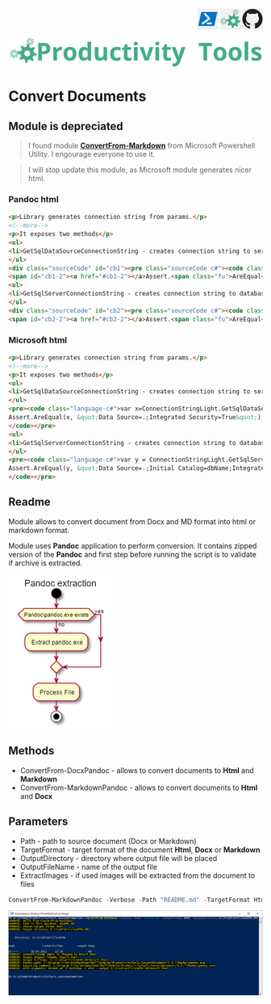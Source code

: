 <!--Category:PowerShell--> 
 <p align="right">
    <a href="https://www.powershellgallery.com/packages/ProductivityTools.ConvertDocuments/"><img src="Images/Header/Powershell_border_40px.png" /></a>
    <a href="http://productivitytools.tech/convert-documents/"><img src="Images/Header/ProductivityTools_green_40px_2.png" /><a> 
    <a href="https://github.com/pwujczyk/ProductivityTools.ConvertDocuments/"><img src="Images/Header/Github_border_40px.png" /></a>
</p>
<p align="center">
    <a href="http://http://productivitytools.tech/">
        <img src="Images/Header/LogoTitle_green_500px.png" />
    </a>
</p>

   
# Convert Documents

## Module is depreciated

> I found module [**ConvertFrom-Markdown**](https://docs.microsoft.com/en-us/powershell/module/microsoft.powershell.utility/convertfrom-markdown?view=powershell-7.2) from Microsoft Powershell Utility. I engourage everyone to use it. 

> I will stop update this module, as Microsoft module generates nicer html.


### Pandoc html
```html
<p>Library generates connection string from params.</p>
<!--more-->
<p>It exposes two methods</p>
<ul>
<li>GetSqlDataSourceConnectionString - creates connection string to server</li>
</ul>
<div class="sourceCode" id="cb1"><pre class="sourceCode c#"><code class="sourceCode cs"><span id="cb1-1"><a href="#cb1-1"></a><span class="dt">var</span> x=ConnectionStringLight.<span class="fu">GetSqlDataSourceConnectionString</span>(<span class="st">&quot;.&quot;</span>);</span>
<span id="cb1-2"><a href="#cb1-2"></a>Assert.<span class="fu">AreEqual</span>(x, <span class="st">&quot;Data Source=.;Integrated Security=True&quot;</span>);</span></code></pre></div>
<ul>
<li>GetSqlServerConnectionString - creates connection string to database on the server</li>
</ul>
<div class="sourceCode" id="cb2"><pre class="sourceCode c#"><code class="sourceCode cs"><span id="cb2-1"><a href="#cb2-1"></a><span class="dt">var</span> y = ConnectionStringLight.<span class="fu">GetSqlServerConnectionString</span>(<span class="st">&quot;.&quot;</span>, <span class="st">&quot;dbName&quot;</span>);</span>
<span id="cb2-2"><a href="#cb2-2"></a>Assert.<span class="fu">AreEqual</span>(y, <span class="st">&quot;Data Source=.;Initial Catalog=dbName;Integrated Security=True&quot;</span>);</span></code></pre></div>
```

### Microsoft html
```html
<p>Library generates connection string from params.</p>
<!--more-->
<p>It exposes two methods</p>
<ul>
<li>GetSqlDataSourceConnectionString - creates connection string to server</li>
</ul>
<pre><code class="language-c#">var x=ConnectionStringLight.GetSqlDataSourceConnectionString(&quot;.&quot;);
Assert.AreEqual(x, &quot;Data Source=.;Integrated Security=True&quot;);
</code></pre>
<ul>
<li>GetSqlServerConnectionString - creates connection string to database on the server</li>
</ul>
<pre><code class="language-c#">var y = ConnectionStringLight.GetSqlServerConnectionString(&quot;.&quot;, &quot;dbName&quot;);
Assert.AreEqual(y, &quot;Data Source=.;Initial Catalog=dbName;Integrated Security=True&quot;);
</code></pre>
```

## Readme

Module allows to convert document from Docx and MD format into html or markdown format.

<!--more-->

Module uses **Pandoc** application to perform conversion. It contains zipped version of the **Pandoc** and first step before running the script is to validate if archive is extracted.

![PandocExtraction](Images/PandocExtraction.png)

## Methods
- ConvertFrom-DocxPandoc - allows to convert documents to **Html** and **Markdown**
- ConvertFrom-MarkdownPandoc - allows to convert documents to **Html** and **Docx**

## Parameters

- Path - path to source document (Docx or Markdown)
- TargetFormat - target format of the document **Html**, **Docx** or **Markdown**
- OutputDirectory - directory where output file will be placed
- OutputFileName - name of the output file
- ExtractImages - if used images will be extracted from the document to files

```powershell
ConvertFrom-MarkdownPandoc -Verbose -Path "README.md" -TargetFormat Html -OutputDirectory D:\Trash\ArticlesHTML\MD
```

<!--og-image-->
![PandocExtraction](Images/Example.png)



